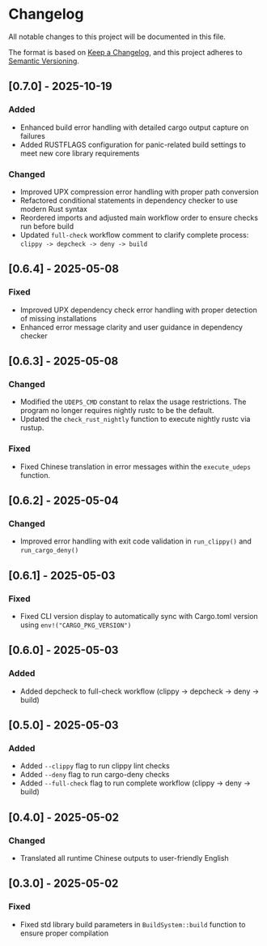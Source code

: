 # Changelog

All notable changes to this project will be documented in this file.

The format is based on [Keep a Changelog](https://keepachangelog.com/en/1.0.0/),
and this project adheres to [Semantic Versioning](https://semver.org/spec/v2.0.0.html).

## [0.7.0] - 2025-10-19

### Added
- Enhanced build error handling with detailed cargo output capture on failures
- Added RUSTFLAGS configuration for panic-related build settings to meet new core library requirements

### Changed
- Improved UPX compression error handling with proper path conversion
- Refactored conditional statements in dependency checker to use modern Rust syntax
- Reordered imports and adjusted main workflow order to ensure checks run before build
- Updated `full-check` workflow comment to clarify complete process: `clippy -> depcheck -> deny -> build`

## [0.6.4] - 2025-05-08

### Fixed
- Improved UPX dependency check error handling with proper detection of missing installations
- Enhanced error message clarity and user guidance in dependency checker

## [0.6.3] - 2025-05-08

### Changed
- Modified the `UDEPS_CMD` constant to relax the usage restrictions. The program no longer requires nightly rustc to be the default.
- Updated the `check_rust_nightly` function to execute nightly rustc via rustup.

### Fixed
- Fixed Chinese translation in error messages within the `execute_udeps` function.

## [0.6.2] - 2025-05-04

### Changed
- Improved error handling with exit code validation in `run_clippy()` and `run_cargo_deny()`

## [0.6.1] - 2025-05-03

### Fixed
- Fixed CLI version display to automatically sync with Cargo.toml version using `env!("CARGO_PKG_VERSION")`

## [0.6.0] - 2025-05-03

### Added
- Added depcheck to full-check workflow (clippy -> depcheck -> deny -> build)

## [0.5.0] - 2025-05-03

### Added
- Added `--clippy` flag to run clippy lint checks
- Added `--deny` flag to run cargo-deny checks
- Added `--full-check` flag to run complete workflow (clippy -> deny -> build)

## [0.4.0] - 2025-05-02

### Changed
- Translated all runtime Chinese outputs to user-friendly English

## [0.3.0] - 2025-05-02

### Fixed
- Fixed std library build parameters in `BuildSystem::build` function to ensure proper compilation
